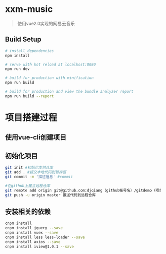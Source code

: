 # xxm-music

> 使用vue2.0实现的网易云音乐

## Build Setup

``` bash
# install dependencies
npm install

# serve with hot reload at localhost:8080
npm run dev

# build for production with minification
npm run build

# build for production and view the bundle analyzer report
npm run build --report
```

# 项目搭建过程
## 使用vue-cli创建项目
## 初始化项目
```bash
git init #初始化本地仓库
git add . #提交本地代码到暂存区
git commit -m '描述信息' #commit

#在github上建立远程仓库
git remote add origin git@github.com:djqiang（github帐号名）/gitdemo（项目名）.git  #建立连接
git push -u origin master 推送代码到远程仓库
```

## 安装相关的依赖
```bash
cnpm install
cnpm install jquery --save
cnpm install vuex --save
cnpm install less less-loader --save
cnpm install axios --save
cnpm install iview@1.0.1 --save
```
